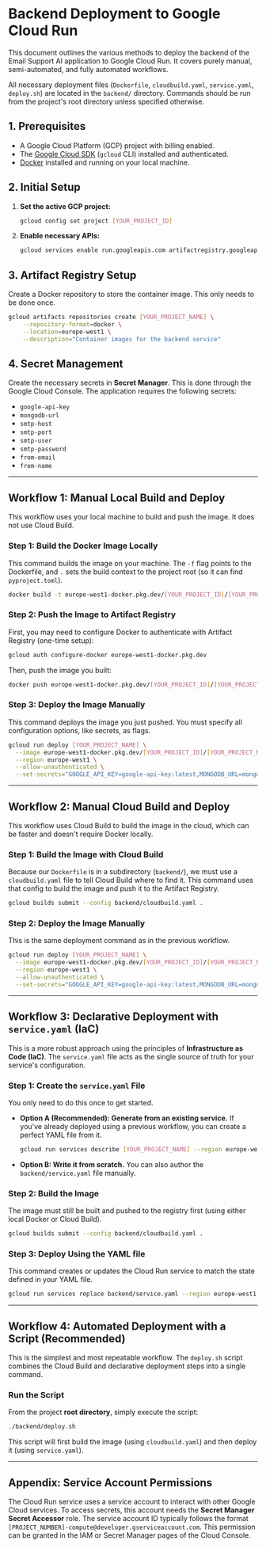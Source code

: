 # Backend Deployment to Google Cloud Run

This document outlines the various methods to deploy the backend of the Email Support AI application to Google Cloud Run. It covers purely manual, semi-automated, and fully automated workflows.

All necessary deployment files (`Dockerfile`, `cloudbuild.yaml`, `service.yaml`, `deploy.sh`) are located in the `backend/` directory. Commands should be run from the project's root directory unless specified otherwise.

## 1. Prerequisites

- A Google Cloud Platform (GCP) project with billing enabled.
- The [Google Cloud SDK](https://cloud.google.com/sdk/docs/install) (`gcloud` CLI) installed and authenticated.
- [Docker](https://docs.docker.com/get-docker/) installed and running on your local machine.

## 2. Initial Setup

1.  **Set the active GCP project:**
    ```bash
    gcloud config set project [YOUR_PROJECT_ID]
    ```

2.  **Enable necessary APIs:**
    ```bash
    gcloud services enable run.googleapis.com artifactregistry.googleapis.com cloudbuild.googleapis.com secretmanager.googleapis.com
    ```

## 3. Artifact Registry Setup

Create a Docker repository to store the container image. This only needs to be done once.
```bash
gcloud artifacts repositories create [YOUR_PROJECT_NAME] \
    --repository-format=docker \
    --location=europe-west1 \
    --description="Container images for the backend service"
```

## 4. Secret Management

Create the necessary secrets in **Secret Manager**. This is done through the Google Cloud Console. The application requires the following secrets:
- `google-api-key`
- `mongodb-url`
- `smtp-host`
- `smtp-port`
- `smtp-user`
- `smtp-password`
- `from-email`
- `from-name`

---

## Workflow 1: Manual Local Build and Deploy

This workflow uses your local machine to build and push the image. It does not use Cloud Build.

### Step 1: Build the Docker Image Locally
This command builds the image on your machine. The `-f` flag points to the Dockerfile, and `.` sets the build context to the project root (so it can find `pyproject.toml`).
```bash
docker build -t europe-west1-docker.pkg.dev/[YOUR_PROJECT_ID]/[YOUR_PROJECT_NAME]/backend-image:latest -f backend/Dockerfile .
```

### Step 2: Push the Image to Artifact Registry
First, you may need to configure Docker to authenticate with Artifact Registry (one-time setup):
```bash
gcloud auth configure-docker europe-west1-docker.pkg.dev
```
Then, push the image you built:
```bash
docker push europe-west1-docker.pkg.dev/[YOUR_PROJECT_ID]/[YOUR_PROJECT_NAME]/backend-image:latest
```

### Step 3: Deploy the Image Manually
This command deploys the image you just pushed. You must specify all configuration options, like secrets, as flags.
```bash
gcloud run deploy [YOUR_PROJECT_NAME] \
  --image europe-west1-docker.pkg.dev/[YOUR_PROJECT_ID]/[YOUR_PROJECT_NAME]/backend-image:latest \
  --region europe-west1 \
  --allow-unauthenticated \
  --set-secrets="GOOGLE_API_KEY=google-api-key:latest,MONGODB_URL=mongodb-url:latest,SMTP_HOST=smtp-host:latest,SMTP_PORT=smtp-port:latest,SMTP_USER=smtp-user:latest,SMTP_PASSWORD=smtp-password:latest,FROM_EMAIL=from-email:latest,FROM_NAME=from-name:latest"
```

---

## Workflow 2: Manual Cloud Build and Deploy

This workflow uses Cloud Build to build the image in the cloud, which can be faster and doesn't require Docker locally.

### Step 1: Build the Image with Cloud Build
Because our `Dockerfile` is in a subdirectory (`backend/`), we must use a `cloudbuild.yaml` file to tell Cloud Build where to find it. This command uses that config to build the image and push it to the Artifact Registry.
```bash
gcloud builds submit --config backend/cloudbuild.yaml .
```

### Step 2: Deploy the Image Manually
This is the same deployment command as in the previous workflow.
```bash
gcloud run deploy [YOUR_PROJECT_NAME] \
  --image europe-west1-docker.pkg.dev/[YOUR_PROJECT_ID]/[YOUR_PROJECT_NAME]/backend-image:latest \
  --region europe-west1 \
  --allow-unauthenticated \
  --set-secrets="GOOGLE_API_KEY=google-api-key:latest,MONGODB_URL=mongodb-url:latest,SMTP_HOST=smtp-host:latest,SMTP_PORT=smtp-port:latest,SMTP_USER=smtp-user:latest,SMTP_PASSWORD=smtp-password:latest,FROM_EMAIL=from-email:latest,FROM_NAME=from-name:latest"
```

---

## Workflow 3: Declarative Deployment with `service.yaml` (IaC)

This is a more robust approach using the principles of **Infrastructure as Code (IaC)**. The `service.yaml` file acts as the single source of truth for your service's configuration.

### Step 1: Create the `service.yaml` File
You only need to do this once to get started.

*   **Option A (Recommended): Generate from an existing service.**
    If you've already deployed using a previous workflow, you can create a perfect YAML file from it.
    ```bash
    gcloud run services describe [YOUR_PROJECT_NAME] --region europe-west1 --format=export > backend/service.yaml
    ```
*   **Option B: Write it from scratch.**
    You can also author the `backend/service.yaml` file manually.

### Step 2: Build the Image
The image must still be built and pushed to the registry first (using either local Docker or Cloud Build).
```bash
gcloud builds submit --config backend/cloudbuild.yaml .
```

### Step 3: Deploy Using the YAML file
This command creates or updates the Cloud Run service to match the state defined in your YAML file.
```bash
gcloud run services replace backend/service.yaml --region europe-west1
```

---

## Workflow 4: Automated Deployment with a Script (Recommended)

This is the simplest and most repeatable workflow. The `deploy.sh` script combines the Cloud Build and declarative deployment steps into a single command.

### Run the Script
From the project **root directory**, simply execute the script:
```bash
./backend/deploy.sh
```
This script will first build the image (using `cloudbuild.yaml`) and then deploy it (using `service.yaml`).

---

## Appendix: Service Account Permissions

The Cloud Run service uses a service account to interact with other Google Cloud services. To access secrets, this account needs the **Secret Manager Secret Accessor** role. The service account ID typically follows the format `[PROJECT_NUMBER]-compute@developer.gserviceaccount.com`. This permission can be granted in the IAM or Secret Manager pages of the Cloud Console.